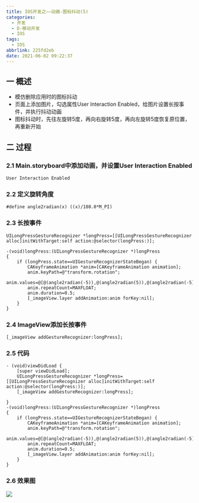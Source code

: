 ```yaml
---
title: IOS开发之——动画-图标抖动(5)
categories:
  - 开发
  - D-移动开发
  - IOS
tags:
  - IOS
abbrlink: 225fd2eb
date: 2021-06-02 09:22:37
---
```

## 一 概述

* 模仿删除应用时的图标抖动
* 页面上添加图片，勾选属性User Interaction Enabled，给图片设置长按事件，并执行抖动动画
* 图标抖动时，先往左旋转5度，再向右旋转5度，再向左旋转5度恢复原位置，再重新开始

<!--more-->

## 二 过程

### 2.1 Main.storyboard中添加动画，并设置User Interaction Enabled

```
User Interaction Enabled
```

### 2.2 定义旋转角度

```
#define angle2radian(x) ((x)/180.0*M_PI)
```

### 2.3 长按事件

```
UILongPressGestureRecognizer *longPress=[[UILongPressGestureRecognizer alloc]initWithTarget:self action:@selector(longPress:)];

-(void)longPress:(UILongPressGestureRecognizer *)longPress
{
    if (longPress.state==UIGestureRecognizerStateBegan) {
        CAKeyframeAnimation *anim=[CAKeyframeAnimation animation];
        anim.keyPath=@"transform.rotation";
        anim.values=@[@(angle2radian(-5)),@(angle2radian(5)),@(angle2radian(-5))];
        anim.repeatCount=MAXFLOAT;
        anim.duration=0.5;
        [_imageView.layer addAnimation:anim forKey:nil];
    }
}
```

### 2.4 ImageView添加长按事件

```
[_imageView addGestureRecognizer:longPress];
```

### 2.5 代码

```
- (void)viewDidLoad {
    [super viewDidLoad];
    UILongPressGestureRecognizer *longPress=[[UILongPressGestureRecognizer alloc]initWithTarget:self action:@selector(longPress:)];
    [_imageView addGestureRecognizer:longPress];
    
}
-(void)longPress:(UILongPressGestureRecognizer *)longPress
{
    if (longPress.state==UIGestureRecognizerStateBegan) {
        CAKeyframeAnimation *anim=[CAKeyframeAnimation animation];
        anim.keyPath=@"transform.rotation";
        anim.values=@[@(angle2radian(-5)),@(angle2radian(5)),@(angle2radian(-5))];
        anim.repeatCount=MAXFLOAT;
        anim.duration=0.5;
        [_imageView.layer addAnimation:anim forKey:nil];
    }
}
```

### 2.6 效果图

![][1]

[1]:https://cdn.jsdelivr.net/gh/PGzxc/CDN/blog-ios/ios-animal-shake.gif
